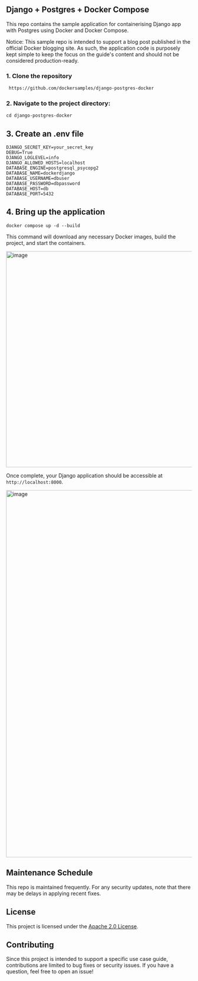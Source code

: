 
## Django + Postgres + Docker Compose

This repo contains the sample application for containerising Django app with Postgres using Docker and Docker Compose.

Notice: This sample repo is intended to support a blog post published in the official Docker blogging site. As such, the application code is purposely kept simple to keep the focus on the guide's content and should not be considered production-ready.

### 1. Clone the repository

 ```bash
  https://github.com/dockersamples/django-postgres-docker
 ```


### 2. Navigate to the project directory:

```
cd django-postgres-docker
```

## 3. Create an .env file


```
DJANGO_SECRET_KEY=your_secret_key
DEBUG=True
DJANGO_LOGLEVEL=info
DJANGO_ALLOWED_HOSTS=localhost
DATABASE_ENGINE=postgresql_psycopg2
DATABASE_NAME=dockerdjango
DATABASE_USERNAME=dbuser
DATABASE_PASSWORD=dbpassword
DATABASE_HOST=db
DATABASE_PORT=5432
```

## 4. Bring up the application

```
docker compose up -d --build
```

This command will download any necessary Docker images, build the project, and start the containers. 

<img width="584" alt="image" src="https://github.com/user-attachments/assets/09745514-7bac-4f19-9113-9025cc3bd739">



Once complete, your Django application should be accessible at `http://localhost:8000`.

<img width="993" alt="image" src="https://github.com/user-attachments/assets/583b2085-0e8d-4871-b493-e9726d0a44da">




## Maintenance Schedule
This repo is maintained frequently. For any security updates, note that there may be delays in applying recent fixes.

## License
This project is licensed under the [Apache 2.0 License](/LICENSE).

## Contributing

Since this project is intended to support a specific use case guide, contributions are limited to bug fixes or security issues. If you have a question, feel free to open an issue!
